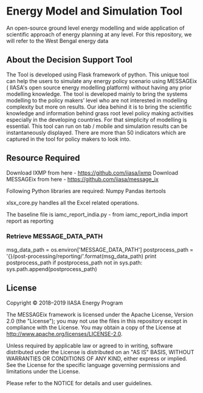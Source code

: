 # Energy Model and Simulation Tool
An open-source ground level energy modelling and wide application of scientific approach of energy planning at any level. For this repository, we will refer to the West Bengal energy data

## About the Decision Support Tool

The Tool is developed using Flask framework of python. This unique tool can help the users to simulate any energy policy scenario using MESSAGEix ( IIASA's open source energy modelling platform) without having any prior modelling knowledge. The tool is developed mainly to bring the systems modelling to the policy makers’ level who are not interested in modelling complexity but more on results. Our idea behind it is to bring the scientific knowledge and information behind grass root level policy making activities especially in the developing countries. For that simplicity of modelling is essential. This tool can run on tab / mobile and simulation results can be instantaneously displayed. There are more than 50 indicators which are captured in the tool for policy makers to look into.

## Resource Required

Download IXMP from here - https://github.com/iiasa/ixmp
Download MESSAGEix from here - https://github.com/iiasa/message_ix

Following Python libraries are required:
  Numpy
  Pandas
  itertools

xlsx_core.py handles all the Excel related operations.

The baseline file is iamc_report_india.py - from iamc_report_india import report as reporting

### Retrieve MESSAGE_DATA_PATH
msg_data_path = os.environ['MESSAGE_DATA_PATH']
postprocess_path = '{}/post-processing/reporting/'.format(msg_data_path)
print postprocess_path
if postprocess_path not in sys.path:
    sys.path.append(postprocess_path)

## License

Copyright © 2018–2019 IIASA Energy Program

The MESSAGEix framework is licensed under the Apache License, Version 2.0 (the "License"); you may not use the files in this repository except in compliance with the License. You may obtain a copy of the License at http://www.apache.org/licenses/LICENSE-2.0.

Unless required by applicable law or agreed to in writing, software distributed under the License is distributed on an "AS IS" BASIS, WITHOUT WARRANTIES OR CONDITIONS OF ANY KIND, either express or implied. See the License for the specific language governing permissions and limitations under the License.

Please refer to the NOTICE for details and user guidelines.
